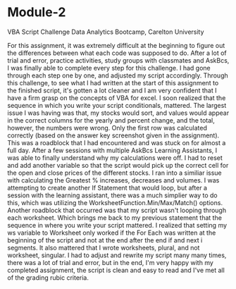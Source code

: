 # Module-2
VBA Script Challenge 
Data Analytics Bootcamp, Carelton University

For this assignment, it was extremely difficult at the beginning to figure out the differences between what each code was supposed to do. After a lot of trial and error, practice activities, study groups with classmates and AskBcs, I was finally able to complete every step for this challenge. 
I had gone through each step one by one, and adjusted my script accordingly. Through this challenge, to see what I had written at the start of this assignment to the finished script, it's gotten a lot cleaner and I am very confident that I have a firm grasp on the concepts of VBA for excel. 
I soon realized that the sequence in which you write your script conditionals, mattered. The largest issue I was having was that, my stocks would sort, and values would appear in the correct columns for the yearly and percent change, and the total, however, the numbers were wrong. Only the first row was calculated correctly (based on the answer key screenshot given in the assignment). This was a roadblock that I had encountered and was stuck on for almost a full day.
After a few sessions with multiple AskBcs Learning Assistants, I was able to finally understand why my calculations were off. I had to reset and add another variable so that the script would pick up the correct cell for the open and close prices of the different stocks. 
I ran into a similiar issue with calculating the Greatest % increases, decreases and volumes. I was attempting to create another If Statement that would loop, but after a session with the learning assistant, there was a much simplier way to do this, which was utilizing the WorksheetFunction.Min/Max/Match() options. 
Another roadblock that occurred was that my script wasn't looping through each worksheet. Which brings me back to my previous statement that the sequence in where you write your script mattered. I realized that setting my ws variable to Worksheet only worked if the For Each was written at the beginning of the script and not at the end after the end if and next i segments. It also mattered that I wrote worksheets, plural, and not worksheet, singular.
I had to adjust and rewrite my script many many times, there was a lot of trial and error, but in the end, I'm very happy with my completed assignment, the script is clean and easy to read and I've met all of the grading rubic criteria. 
